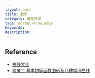 ```yaml
---
layout: post
title: 数学
category: 编程开发
tags: normal-knowledge
keywords: 
description: 
---
```





## Reference

* [曲线大全](http://xueke.100pian.com/shuxue/quxian.php)
* [附录二 基本初等函数图形及几种常用曲线](https://blog.csdn.net/hnyy0301/article/details/104150845)